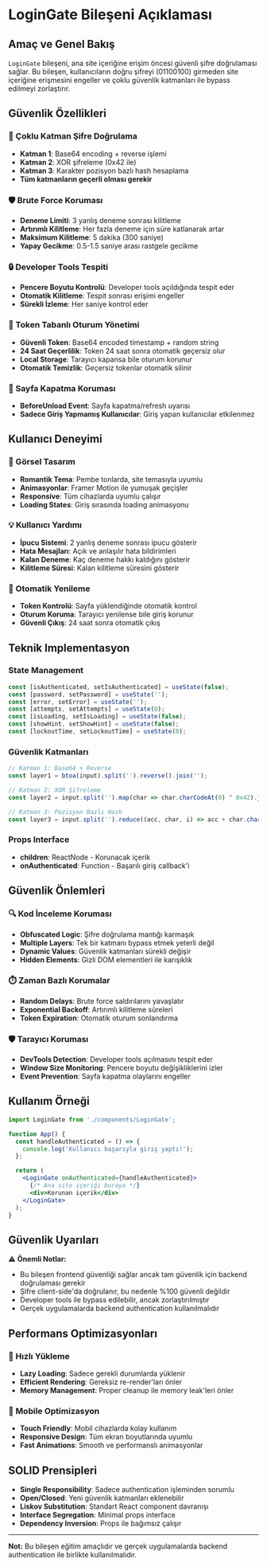# LoginGate Bileşeni Açıklaması

## Amaç ve Genel Bakış
`LoginGate` bileşeni, ana site içeriğine erişim öncesi güvenli şifre doğrulaması sağlar. Bu bileşen, kullanıcıların doğru şifreyi (01100100) girmeden site içeriğine erişmesini engeller ve çoklu güvenlik katmanları ile bypass edilmeyi zorlaştırır.

## Güvenlik Özellikleri

### 🔐 Çoklu Katman Şifre Doğrulama
- **Katman 1**: Base64 encoding + reverse işlemi
- **Katman 2**: XOR şifreleme (0x42 ile)
- **Katman 3**: Karakter pozisyon bazlı hash hesaplama
- **Tüm katmanların geçerli olması gerekir**

### 🛡️ Brute Force Koruması
- **Deneme Limiti**: 3 yanlış deneme sonrası kilitleme
- **Artırımlı Kilitleme**: Her fazla deneme için süre katlanarak artar
- **Maksimum Kilitleme**: 5 dakika (300 saniye)
- **Yapay Gecikme**: 0.5-1.5 saniye arası rastgele gecikme

### 🔒 Developer Tools Tespiti
- **Pencere Boyutu Kontrolü**: Developer tools açıldığında tespit eder
- **Otomatik Kilitleme**: Tespit sonrası erişimi engeller
- **Sürekli İzleme**: Her saniye kontrol eder

### 🎫 Token Tabanlı Oturum Yönetimi
- **Güvenli Token**: Base64 encoded timestamp + random string
- **24 Saat Geçerlilik**: Token 24 saat sonra otomatik geçersiz olur
- **Local Storage**: Tarayıcı kapansa bile oturum korunur
- **Otomatik Temizlik**: Geçersiz tokenlar otomatik silinir

### 🚫 Sayfa Kapatma Koruması
- **BeforeUnload Event**: Sayfa kapatma/refresh uyarısı
- **Sadece Giriş Yapmamış Kullanıcılar**: Giriş yapan kullanıcılar etkilenmez

## Kullanıcı Deneyimi

### 🎨 Görsel Tasarım
- **Romantik Tema**: Pembe tonlarda, site temasıyla uyumlu
- **Animasyonlar**: Framer Motion ile yumuşak geçişler
- **Responsive**: Tüm cihazlarda uyumlu çalışır
- **Loading States**: Giriş sırasında loading animasyonu

### 💡 Kullanıcı Yardımı
- **İpucu Sistemi**: 2 yanlış deneme sonrası ipucu gösterir
- **Hata Mesajları**: Açık ve anlaşılır hata bildirimleri
- **Kalan Deneme**: Kaç deneme hakkı kaldığını gösterir
- **Kilitleme Süresi**: Kalan kilitleme süresini gösterir

### 🔄 Otomatik Yenileme
- **Token Kontrolü**: Sayfa yüklendiğinde otomatik kontrol
- **Oturum Koruma**: Tarayıcı yenilense bile giriş korunur
- **Güvenli Çıkış**: 24 saat sonra otomatik çıkış

## Teknik Implementasyon

### State Management
```javascript
const [isAuthenticated, setIsAuthenticated] = useState(false);
const [password, setPassword] = useState('');
const [error, setError] = useState('');
const [attempts, setAttempts] = useState(0);
const [isLoading, setIsLoading] = useState(false);
const [showHint, setShowHint] = useState(false);
const [lockoutTime, setLockoutTime] = useState(0);
```

### Güvenlik Katmanları
```javascript
// Katman 1: Base64 + Reverse
const layer1 = btoa(input).split('').reverse().join('');

// Katman 2: XOR Şifreleme
const layer2 = input.split('').map(char => char.charCodeAt(0) ^ 0x42).join('');

// Katman 3: Pozisyon Bazlı Hash
const layer3 = input.split('').reduce((acc, char, i) => acc + char.charCodeAt(0) * (i + 1), 0);
```

### Props Interface
- **children**: ReactNode - Korunacak içerik
- **onAuthenticated**: Function - Başarılı giriş callback'i

## Güvenlik Önlemleri

### 🔍 Kod İnceleme Koruması
- **Obfuscated Logic**: Şifre doğrulama mantığı karmaşık
- **Multiple Layers**: Tek bir katmanı bypass etmek yeterli değil
- **Dynamic Values**: Güvenlik katmanları sürekli değişir
- **Hidden Elements**: Gizli DOM elementleri ile karışıklık

### ⏱️ Zaman Bazlı Korumalar
- **Random Delays**: Brute force saldırılarını yavaşlatır
- **Exponential Backoff**: Artırımlı kilitleme süreleri
- **Token Expiration**: Otomatik oturum sonlandırma

### 🛡️ Tarayıcı Koruması
- **DevTools Detection**: Developer tools açılmasını tespit eder
- **Window Size Monitoring**: Pencere boyutu değişikliklerini izler
- **Event Prevention**: Sayfa kapatma olaylarını engeller

## Kullanım Örneği

```jsx
import LoginGate from './components/LoginGate';

function App() {
  const handleAuthenticated = () => {
    console.log('Kullanıcı başarıyla giriş yaptı!');
  };

  return (
    <LoginGate onAuthenticated={handleAuthenticated}>
      {/* Ana site içeriği buraya */}
      <div>Korunan içerik</div>
    </LoginGate>
  );
}
```

## Güvenlik Uyarıları

⚠️ **Önemli Notlar:**
- Bu bileşen frontend güvenliği sağlar ancak tam güvenlik için backend doğrulaması gerekir
- Şifre client-side'da doğrulanır, bu nedenle %100 güvenli değildir
- Developer tools ile bypass edilebilir, ancak zorlaştırılmıştır
- Gerçek uygulamalarda backend authentication kullanılmalıdır

## Performans Optimizasyonları

### 🚀 Hızlı Yükleme
- **Lazy Loading**: Sadece gerekli durumlarda yüklenir
- **Efficient Rendering**: Gereksiz re-render'ları önler
- **Memory Management**: Proper cleanup ile memory leak'leri önler

### 📱 Mobile Optimizasyon
- **Touch Friendly**: Mobil cihazlarda kolay kullanım
- **Responsive Design**: Tüm ekran boyutlarında uyumlu
- **Fast Animations**: Smooth ve performanslı animasyonlar

## SOLID Prensipleri

- **Single Responsibility**: Sadece authentication işleminden sorumlu
- **Open/Closed**: Yeni güvenlik katmanları eklenebilir
- **Liskov Substitution**: Standart React component davranışı
- **Interface Segregation**: Minimal props interface
- **Dependency Inversion**: Props ile bağımsız çalışır

---

**Not:** Bu bileşen eğitim amaçlıdır ve gerçek uygulamalarda backend authentication ile birlikte kullanılmalıdır. 